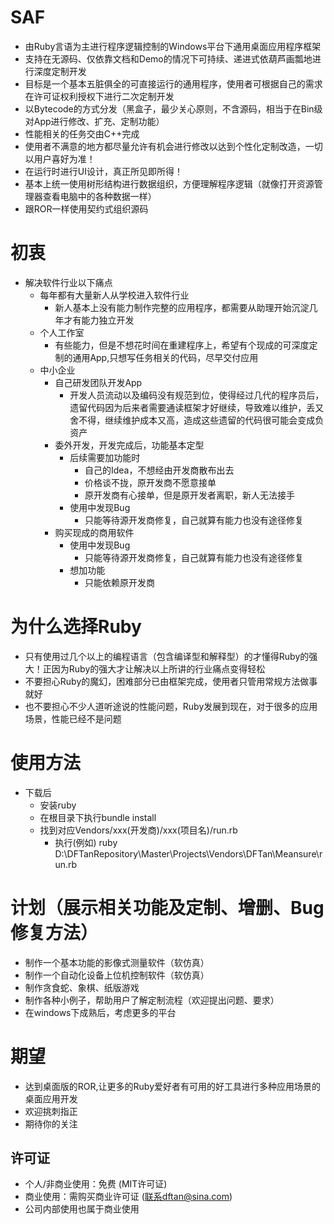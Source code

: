 # SAF
- 由Ruby言语为主进行程序逻辑控制的Windows平台下通用桌面应用程序框架
- 支持在无源码、仅依靠文档和Demo的情况下可持续、递进式依葫芦画瓢地进行深度定制开发
- 目标是一个基本五脏俱全的可直接运行的通用程序，使用者可根据自己的需求在许可证权利授权下进行二次定制开发
- 以Bytecode的方式分发（黑盒子，最少关心原则，不含源码，相当于在Bin级对App进行修改、扩充、定制功能）
- 性能相关的任务交由C++完成
- 使用者不满意的地方都尽量允许有机会进行修改以达到个性化定制改造，一切以用户喜好为准！
- 在运行时进行UI设计，真正所见即所得！
- 基本上统一使用树形结构进行数据组织，方便理解程序逻辑（就像打开资源管理器查看电脑中的各种数据一样）
- 跟ROR一样使用契约式组织源码
  
# 初衷
- 解决软件行业以下痛点
  - 每年都有大量新人从学校进入软件行业
    - 新人基本上没有能力制作完整的应用程序，都需要从助理开始沉淀几年才有能力独立开发
  - 个人工作室
    - 有些能力，但是不想花时间在重建程序上，希望有个现成的可深度定制的通用App,只想写任务相关的代码，尽早交付应用
  - 中小企业
    - 自己研发团队开发App
      - 开发人员流动以及编码没有规范到位，使得经过几代的程序员后，遗留代码因为后来者需要通读框架才好继续，导致难以维护，丢又舍不得，继续维护成本又高，造成这些遗留的代码很可能会变成负资产
    - 委外开发，开发完成后，功能基本定型
      - 后续需要加功能时
        - 自己的Idea，不想经由开发商散布出去
        - 价格谈不拢，原开发商不愿意接单
        - 原开发商有心接单，但是原开发者离职，新人无法接手
      - 使用中发现Bug
        - 只能等待源开发商修复，自己就算有能力也没有途径修复
    - 购买现成的商用软件
      - 使用中发现Bug
        - 只能等待源开发商修复，自己就算有能力也没有途径修复
      - 想加功能
        - 只能依赖原开发商

# 为什么选择Ruby
- 只有使用过几个以上的编程语言（包含编译型和解释型）的才懂得Ruby的强大！正因为Ruby的强大才让解决以上所讲的行业痛点变得轻松
- 不要担心Ruby的魔幻，困难部分已由框架完成，使用者只管用常规方法做事就好
- 也不要担心不少人道听途说的性能问题，Ruby发展到现在，对于很多的应用场景，性能已经不是问题

# 使用方法
- 下载后
  - 安装ruby
  - 在根目录下执行bundle install
  - 找到对应Vendors/xxx(开发商)/xxx(项目名)/run.rb
    - 执行(例如) ruby D:\DFTanRepository\Master\Projects\Vendors\DFTan\Meansure\run.rb

# 计划（展示相关功能及定制、增删、Bug修复方法）
- 制作一个基本功能的影像式测量软件（软仿真）
- 制作一个自动化设备上位机控制软件（软仿真）
- 制作贪食蛇、象棋、纸版游戏
- 制作各种小例子，帮助用户了解定制流程（欢迎提出问题、要求）
- 在windows下成熟后，考虑更多的平台

# 期望
- 达到桌面版的ROR,让更多的Ruby爱好者有可用的好工具进行多种应用场景的桌面应用开发
- 欢迎挑刺指正
- 期待你的关注
  
## 许可证
- 个人/非商业使用：免费 (MIT许可证)
- 商业使用：需购买商业许可证 (联系dftan@sina.com)
- 公司内部使用也属于商业使用
